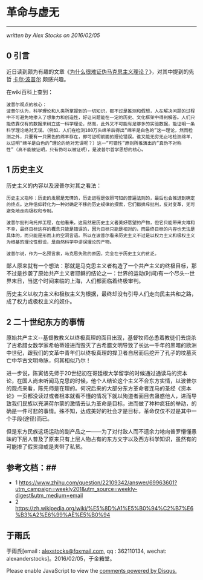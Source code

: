 # 革命与虚无 #
---
*written by Alex Stocks on 2016/02/05*

## 0 引言 ##

  近日读到颇为有趣的文章《[为什么很难证伪马克思主义理论？](https://www.zhihu.com/question/22109342/answer/69963601?utm_campaign=weekly201&utm_source=weekly-digest&utm_medium=email)》，对其中提到的先哲 [卡尔·波普尔](https://zh.wikipedia.org/wiki/%E5%8D%A1%E5%B0%94%C2%B7%E6%B3%A2%E6%99%AE%E5%B0%94) 颇感兴趣。

  在wiki百科上查到：

	波普尔观点的核心：
	波普尔认为，科学理论和人类所掌握到的一切知识，都不过是推测和假想，人在解决问题的过程中不可避免地掺入了想象力和创造性，好让问题能在一定的历史、文化框架中得到解答。人们只能依靠仅有的数据来树立这一科学理论，然而，此外又不可能有足够多的实验数据，能证明一条科学理论绝对无误。（例如，人们在检测100万头绵羊后得出“绵羊是白色的”这一理论，然而检测之外，只要有一只黑色的绵羊存在，即可证明前面的理论错误。谁又能无穷无止地检测绵羊，以证明“绵羊是白色的”理论的绝对无误呢？）这一“可错性”原则所推演出的“真伪不对称性”（真不能被证明，只有伪可以被证明），是波普尔哲学思想的核心。

## 1 历史主义 ##

历史主义的内容以及波普尔对其之看法：

	历史主义指称：历史的发展是无情的，历史进程是依照可知的普遍法则的，最后也会推进到确定的终点。这种信仰转化为一种对确定不移的历史规律的探索，它们都排斥批判，反对变革，无可避免地走向极权和专制。

	波普尔批判乌托邦工程，在他看来，这虽然是历史主义者美好愿望的产物，但它只能带来灾难和不幸，最终目标这样的概念只能是错误的，因为目标只能是相对的，而最终目标的内容也无法是具体的，而只能是形而上的空洞言语。所以在波普尔看来历史主义不过是以权力主义和极权主义为根基的理论性假设，是自然科学中谬误理论的产物。

	波普尔说，作为一名预言家，马克思失败的原因，完全在于历史主义的贫乏。


鄙人原来就有一个想法：那就是马克思主义者构造了一个共产主义的终极目标，那不过是抄袭了原始共产主义者耶稣的结论之一：世界的运动(时间)有一个尽头--世界末日，当这个时间来临的上海，人们都面临着终极审判。

历史主义以权力主义和极权主义为根据，最终却没有引导人们走向民主共和之路，成了权力或极权主义的奴仆。

## 2 二十世纪东方的事情 ##

原始共产主义--基督教教义以终极真理的面目出现，基督牧师怂恿着教徒们去烧杀了古希腊女数学家希帕蒂娅进而毁灭了古希腊文明导致了长达一千年的黑暗的欧洲中世纪，跟我们的文革中青年们以终极真理的捍卫者自居而后挖开了孔子的坟墓灭亡中华古文明命脉，何其相似乃尔！

进一步说，陈寅恪先师于20世纪初在哥廷根大学留学的时候通过通读马的资本论，在国人尚未听闻马克思的时候，他个人结论这个主义不合东方实情，以波普尔的观点来看，陈先师是在理的。何况后来的大部分东方革命者连马的圣经《资本论》一页都没读过或者根本就看不懂的情况下就以殉道者面目去蛊惑他人，进而导致我们民族以充满荷尔蒙的激情去认为革命是目标，进而做了种种疯狂的举动，的确是一件可悲的事情。殊不知，达成美好的社会才是目标，革命仅仅不过是其中一个手段(途径)而已。

但是东方民族这场运动的副产品之一——为了对付敌人而不遗余力地向普罗懵懂愚昧的下层人普及了原来只有上层人物占有的东方文字以及西方科学知识，虽然有的可能掺了假货抑或是夹带了私货。

## 参考文档：##

- 1 https://www.zhihu.com/question/22109342/answer/69963601?utm_campaign=weekly201&utm_source=weekly-digest&utm_medium=email
- 2 https://zh.wikipedia.org/wiki/%E5%8D%A1%E5%B0%94%C2%B7%E6%B3%A2%E6%99%AE%E5%B0%94

## 于雨氏 ##
于雨氏[email : alexstocks@foxmail.com, qq : 362110134, wechat: alexanderstocks]。2016/02/05，于金箱堂。


<div id="disqus_thread"></div>
<script type="text/javascript">
// disqus comment js block, added on 2016/02/10
// https://segmentfault.com/a/1190000002807674
var disqus_shortname = 'alexstocks'; // Required - Replace example with your forum shortname
var disqus_identifier = window.location.pathname; //'a unique identifier for each page where Disqus is present';
var disqus_title = document.title; // 'a unique title for each page where Disqus is present';
var disqus_url = document.URL; // window.location.origin + window.location.pathname; // 'a unique URL for each page where Disqus is present';
var disqus_config = function () {
this.page.url = window.location.href; // Replace PAGE_URL with your page's canonical URL variable
this.page.identifier = window.location.pathname; // Replace PAGE_IDENTIFIER with your page's unique identifier variable
};

(function() {
var dsq = document.createElement('script'); dsq.type = 'text/javascript'; dsq.async = true;
dsq.src = '//' + disqus_shortname + '.disqus.com/embed.js'; dsq.setAttribute('data-timestamp', +new Date());
(document.getElementsByTagName('head')[0] || document.getElementsByTagName('body')[0]).appendChild(dsq);
})();
</script>
<noscript>Please enable JavaScript to view the <a href="https://disqus.com/?ref_noscript" rel="nofollow">comments powered by Disqus.</a></noscript>
<script id="dsq-count-scr" src='//' + disqus_shortname + '.disqus.com/count.js' async></script>

